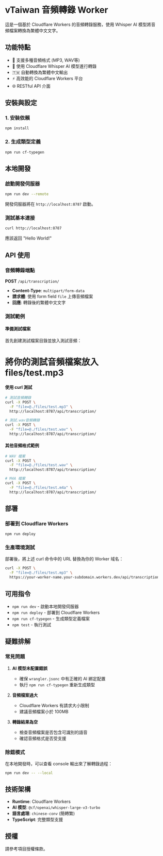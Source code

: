 # vTaiwan 音頻轉錄 Worker

這是一個基於 Cloudflare Workers 的音頻轉錄服務，使用 Whisper AI 模型將音頻檔案轉換為繁體中文文字。

## 功能特點

- 🎵 支援多種音頻格式 (MP3, WAV等)
- 🤖 使用 Cloudflare Whisper AI 模型進行轉錄
- 🇹🇼 自動轉換為繁體中文輸出
- ⚡ 高效能的 Cloudflare Workers 平台
- 🌐 RESTful API 介面

## 安裝與設定

### 1. 安裝依賴

```bash
npm install
```

### 2. 生成類型定義

```bash
npm run cf-typegen
```

## 本地開發

### 啟動開發伺服器

```bash
npm run dev --remote
```

開發伺服器將在 `http://localhost:8787` 啟動。

### 測試基本連接

```bash
curl http://localhost:8787
```

應該返回 "Hello World!"

## API 使用

### 音頻轉錄端點

**POST** `/api/transcription/`

- **Content-Type**: `multipart/form-data`
- **請求體**: 使用 form field `file` 上傳音頻檔案
- **回應**: 轉錄後的繁體中文文字

### 測試範例

#### 準備測試檔案

首先創建測試檔案目錄並放入測試音頻：

# 將你的測試音頻檔案放入 files/test.mp3


#### 使用 curl 測試

```bash
# 測試音頻轉錄
curl -X POST \
  -F "file=@./files/test.mp3" \
  http://localhost:8787/api/transcription/
```


```bash
# 測試.wav音頻轉錄
curl -X POST \
  -F "file=@./files/test.wav" \
  http://localhost:8787/api/transcription/
```

#### 其他音頻格式範例

```bash
# WAV 檔案
curl -X POST \
  -F "file=@./files/test.wav" \
  http://localhost:8787/api/transcription/

# M4A 檔案
curl -X POST \
  -F "file=@./files/test.m4a" \
  http://localhost:8787/api/transcription/
```

## 部署

### 部署到 Cloudflare Workers

```bash
npm run deploy
```

### 生產環境測試

部署後，將上述 curl 命令中的 URL 替換為你的 Worker 域名：

```bash
curl -X POST \
  -F "file=@./files/test.mp3" \
  https://your-worker-name.your-subdomain.workers.dev/api/transcription/
```

## 可用指令

- `npm run dev` - 啟動本地開發伺服器
- `npm run deploy` - 部署到 Cloudflare Workers
- `npm run cf-typegen` - 生成類型定義檔案
- `npm test` - 執行測試

## 疑難排解

### 常見問題

1. **AI 模型未配置錯誤**
   - 確保 `wrangler.jsonc` 中有正確的 AI 綁定配置
   - 執行 `npm run cf-typegen` 重新生成類型

2. **音頻檔案過大**
   - Cloudflare Workers 有請求大小限制
   - 建議音頻檔案小於 100MB

3. **轉錄結果為空**
   - 檢查音頻檔案是否包含可識別的語音
   - 確認音頻格式是否受支援

### 除錯模式

在本地開發時，可以查看 console 輸出來了解轉錄過程：

```bash
npm run dev -- --local
```

## 技術架構

- **Runtime**: Cloudflare Workers
- **AI 模型**: `@cf/openai/whisper-large-v3-turbo`
- **語言處理**: `chinese-conv` (簡轉繁)
- **TypeScript**: 完整類型支援

## 授權

請參考項目授權條款。

